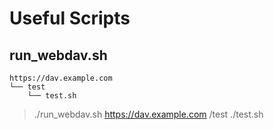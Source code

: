 # Useful Scripts

## run_webdav.sh

```
https://dav.example.com
└── test
    └── test.sh

```

> ./run_webdav.sh https://dav.example.com /test ./test.sh
